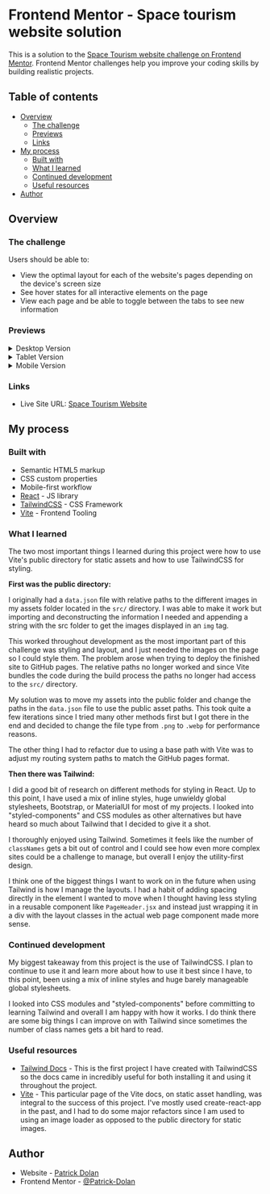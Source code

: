 # Frontend Mentor - Space tourism website solution

This is a solution to the [Space Tourism website challenge on Frontend Mentor](https://www.frontendmentor.io/challenges/space-tourism-multipage-website-gRWj1URZ3). Frontend Mentor challenges help you improve your coding skills by building realistic projects. 

## Table of contents

- [Overview](#overview)
  - [The challenge](#the-challenge)
  - [Previews](#previews)
  - [Links](#links)
- [My process](#my-process)
  - [Built with](#built-with)
  - [What I learned](#what-i-learned)
  - [Continued development](#continued-development)
  - [Useful resources](#useful-resources)
- [Author](#author)

## Overview

### The challenge

Users should be able to:

- View the optimal layout for each of the website's pages depending on the device's screen size
- See hover states for all interactive elements on the page
- View each page and be able to toggle between the tabs to see new information

### Previews

<details>
<summary>Desktop Version</summary>

<img src="./previews/Desktop.gif" alt="Desktop Version" height="500">
</details>

<details>
<summary>Tablet Version</summary>

<img src="./previews/Tablet.gif" alt="Tablet Version" height="500">
</details>

<details>
<summary>Mobile Version</summary>

<img src="./previews/Mobile.gif" alt="Mobile Version" height="500">
</details>


### Links

<!-- - Solution URL: [Add solution URL here](https://your-solution-url.com) -->
- Live Site URL: [Space Tourism Website](https://patrick-dolan.github.io/space-tourism-website/)

## My process

### Built with

- Semantic HTML5 markup
- CSS custom properties
- Mobile-first workflow
- [React](https://reactjs.org/) - JS library
- [TailwindCSS](https://tailwindcss.com/) - CSS Framework
- [Vite](https://vitejs.dev/) - Frontend Tooling

### What I learned

The two most important things I learned during this project were how to use Vite's public directory for static assets and how to use TailwindCSS for styling. 

**First was the public directory:**

I originally had a `data.json` file with relative paths to the different images in my assets folder located in the `src/` directory. I was able to make it work but importing and deconstructing the information I needed and appending a string with the src folder to get the images displayed in an `img` tag. 

This worked throughout development as the most important part of this challenge was styling and layout, and I just needed the images on the page so I could style them. The problem arose when trying to deploy the finished site to GitHub pages. The relative paths no longer worked and since Vite bundles the code during the build process the paths no longer had access to the `src/` directory. 

My solution was to move my assets into the public folder and change the paths in the `data.json` file to use the public asset paths. This took quite a few iterations since I tried many other methods first but I got there in the end and decided to change the file type from `.png` to `.webp` for performance reasons.

The other thing I had to refactor due to using a base path with Vite was to adjust my routing system paths to match the GitHub pages format. 

**Then there was Tailwind:**

I did a good bit of research on different methods for styling in React. Up to this point, I have used a mix of inline styles, huge unwieldy global stylesheets, Bootstrap, or MaterialUI for most of my projects. I looked into "styled-components" and CSS modules as other alternatives but have heard so much about Tailwind that I decided to give it a shot. 

I thoroughly enjoyed using Tailwind. Sometimes it feels like the number of `classNames` gets a bit out of control and I could see how even more complex sites could be a challenge to manage, but overall I enjoy the utility-first design. 

I think one of the biggest things I want to work on in the future when using Tailwind is how I manage the layouts. I had a habit of adding spacing directly in the element I wanted to move when I thought having less styling in a reusable component like `PageHeader.jsx` and instead just wrapping it in a div with the layout classes in the actual web page component made more sense.

### Continued development

My biggest takeaway from this project is the use of TailwindCSS. I plan to continue to use it and learn more about how to use it best since I have, to this point, been using a mix of inline styles and huge barely manageable global stylesheets. 

I looked into CSS modules and "styled-components" before committing to learning Tailwind and overall I am happy with how it works. I do think there are some big things I can improve on with Tailwind since sometimes the number of class names gets a bit hard to read.

### Useful resources

- [Tailwind Docs](https://tailwindcss.com/docs/installation) - This is the first project I have created with TailwindCSS so the docs came in incredibly useful for both installing it and using it throughout the project. 
- [Vite](https://vitejs.dev/guide/assets.html#static-asset-handling) - This particular page of the Vite docs, on static asset handling, was integral to the success of this project. I've mostly used create-react-app in the past, and I had to do some major refactors since I am used to using an image loader as opposed to the public directory for static images. 

## Author

- Website - [Patrick Dolan](https://patrickdolan.dev/)
- Frontend Mentor - [@Patrick-Dolan](https://www.frontendmentor.io/profile/Patrick-Dolan)